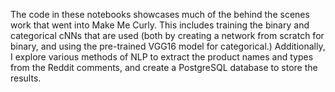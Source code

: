The code in these notebooks showcases much of the behind the scenes work that went into Make Me Curly. This includes training the binary and categorical cNNs that are used (both by creating a network from scratch for binary, and using the pre-trained VGG16 model for categorical.) Additionally, I explore various methods of NLP to extract the product names and types from the Reddit comments, and create a PostgreSQL database to store the results.
